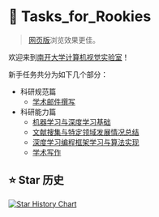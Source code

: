 # 💪 Tasks\_for\_Rookies

> [网页版](https://nkcvlab.gitbook.io/tasks\_for\_rookies)浏览效果更佳。

欢迎来到[南开大学计算机视觉实验室](http://cv.nankai.edu.cn/)！

新手任务共分为如下几个部分：

* 科研规范篇
  * [学术邮件撰写](code-of-conduct/academic-mail-writing.md)
* 科研能力篇
  * [机器学习与深度学习基础](ability/ml-and-dl-fundamentals.md)
  * [文献搜集与特定领域发展情况总结](ability/literature-collection-and-summary-of-fields.md)
  * [深度学习编程框架学习与算法实现](ability/programming-learning.md)
  * [学术写作](ability/academic-writing/)

## ⭐ Star 历史

[![Star History Chart](https://api.star-history.com/svg?repos=NKvision428/Tasks_for_Rookies&type=Date)](https://star-history.com/#NKvision428/Tasks_for_Rookies&Date)

